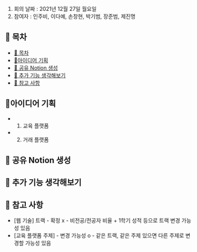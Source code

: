 1. 회의 날짜 : 2021년 12월 27일 월요일
2. 참여자 : 인주비, 이다예, 손창현, 박기범, 장준범, 제진명

## 📔 목차
- [📔 목차](#-목차)
- [📜아이디어 기획](#아이디어-기획)
- [📜 공유 Notion 생성](#-공유-notion-생성)
- [📜 추가 기능 생각해보기](#-추가-기능-생각해보기)
- [📜 참고 사항](#-참고-사항)

## 📜아이디어 기획
- 1. 교육 플랫폼
- 2. 거래 플랫폼

## 📜 공유 Notion 생성

## 📜 추가 기능 생각해보기

## 📜 참고 사항
- [웹 기술] 트랙  -  확정 x
       -   비전공/전공자 비율 + 1학기 성적 등으로 트랙 변경 가능성 있음
- [교육 플랫폼 주제]  -  변경 가능성 o
       -   같은 트랙, 같은 주제 있으면 다른 주제로 변경할 가능성 있음